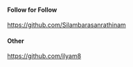 #### Follow for Follow

https://github.com/Silambarasanrathinam

#### Other

https://github.com/ilyam8

